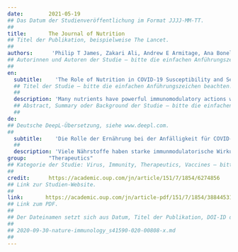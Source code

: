 ```yaml
---
date:        2021-05-19
## Das Datum der Studienveröffentlichung im Format JJJJ-MM-TT.
##
title:       The Journal of Nutrition
## Titel der Publikation, beispielweise The Lancet.
##
authors:      'Philip T James, Zakari Ali, Andrew E Armitage, Ana Bonell, Carla Cerami, Hal Drakesmith, Modou Jobe, Kerry S Jones, Zara Liew, Sophie E Moore, Fernanda Morales-Berstein, Helen M Nabwera, Behzad Nadjm, Sant-Rayn Pasricha, Pauline Scheelbeek, Matt J Silver, Megan R Teh & Andrew M Prentice'
## Autorinnen und Autoren der Studie – bitte die einfachen Anführungszeichen beachten!
##
en:
  subtitle:    'The Role of Nutrition in COVID-19 Susceptibility and Severity of Disease: A Systematic Review'
  ## Titel der Studie – bitte die einfachen Anführungszeichen beachten!
  ##
  description: 'Many nutrients have powerful immunomodulatory actions with the potential to alter susceptibility to coronavirus disease 2019 (COVID-19) infection, progression to symptoms, likelihood of severe disease, and survival. The aim was to review the latest evidence on how malnutrition across all its forms (under- and overnutrition and micronutrient status) may influence both susceptibility to, and progression of, COVID-19. We synthesized information on 13 nutrition-related components and their potential interactions with COVID-19: overweight, obesity, and diabetes; protein-energy malnutrition; anemia; vitamins A, C, D, and E; PUFAs; iron; selenium; zinc; antioxidants; and nutritional support. For each section we provide: 1) a landscape review of pertinent material; 2) a systematic search of the literature in PubMed and EMBASE databases, including a wide range of preprint servers; and 3) a screen of 6 clinical trial registries. All original research was considered, without restriction to study design, and included if it covered: 1) severe acute respiratory syndrome coronavirus (CoV) 2 (SARS-CoV-2), Middle East respiratory syndrome CoV (MERS-CoV), or SARS-CoV viruses and 2) disease susceptibility or 3) disease progression, and 4) the nutritional component of interest. Searches took place between 16 May and 11 August 2020. Across the 13 searches, 2732 articles from PubMed and EMBASE, 4164 articles from the preprint servers, and 433 trials were returned. In the final narrative synthesis, we include 22 published articles, 38 preprint articles, and 79 trials. Currently there is limited evidence that high-dose supplements of micronutrients will either prevent severe disease or speed up recovery. However, results of clinical trials are eagerly awaited. Given the known impacts of all forms of malnutrition on the immune system, public health strategies to reduce micronutrient deficiencies and undernutrition remain of critical importance. Furthermore, there is strong evidence that prevention of obesity and type 2 diabetes will reduce the risk of serious COVID-19 outcomes.'
  ## Abstract, Summary oder Background der Studie – bitte die einfachen Anführungszeichen beachten!
  ##
de: 
## Deutsche DeepL-Übersetzung, siehe www.deepl.com.
##
  subtitle:    'Die Rolle der Ernährung bei der Anfälligkeit für COVID-19 und der Schwere der Erkrankung: Systematic Review'
  ##
  description: 'Viele Nährstoffe haben starke immunmodulatorische Wirkungen, die die Anfälligkeit für eine Infektion mit dem Coronavirus 2019 (COVID-19), das Auftreten von Symptomen, die Wahrscheinlichkeit einer schweren Erkrankung und das Überleben beeinflussen können. Ziel war, die neuesten Erkenntnisse darüber zu überprüfen, wie Mangelernährung in all ihren Formen (Unter- und Überernährung sowie Mikronährstoffstatus) sowohl die Anfälligkeit für COVID-19 als auch das Fortschreiten der Erkrankung beeinflussen kann. Wir haben Informationen zu 13 ernährungsbezogenen Komponenten und ihren potenziellen Wechselwirkungen mit COVID-19 zusammengefasst: Übergewicht, Fettleibigkeit und Diabetes, Protein-Energie-Mangelernährung, Anämie, Vitamine A, C, D und E, PUFAs, Eisen, Selen, Zink, Antioxidantien und Ernährungsunterstützung. Für jeden Abschnitt bieten wir: 1) eine Übersicht über das einschlägige Material, 2) eine systematische Literaturrecherche in den Datenbanken PubMed und EMBASE, einschließlich einer Vielzahl von Preprint-Servern, und 3) ein Screening von 6 Registern für klinische Studien. Berücksichtigt wurden alle Originalforschungsarbeiten ohne Einschränkung des Studiendesigns, wenn sie sich auf folgende Themen bezogen: 1) Coronavirus (CoV) 2 des schweren akuten respiratorischen Syndroms (SARS-CoV-2), CoV des Middle East Respiratory Syndroms (MERS-CoV) oder SARS-CoV-Viren und 2) Krankheitsanfälligkeit oder 3) Krankheitsverlauf und 4) die Ernährungskomponente. Die Recherchen fanden zwischen dem 16. Mai und dem 11. August 2020 statt. Bei den 13 Recherchen wurden 2732 Artikel aus PubMed und EMBASE, 4164 Artikel aus den Preprint-Servern und 433 Studien gefunden. In der abschließenden narrativen Synthese wurden 22 veröffentlichte Artikel, 38 Preprint-Artikel und 79 Studien berücksichtigt. Derzeit gibt es nur begrenzte Belege dafür, dass hochdosierte Ergänzungen von Mikronährstoffen entweder schwere Erkrankungen verhindern oder die Genesung beschleunigen können. Die Ergebnisse der klinischen Studien werden jedoch mit Spannung erwartet. Angesichts der bekannten Auswirkungen aller Formen von Mangelernährung auf das Immunsystem sind Strategien des öffentlichen Gesundheitswesens zur Verringerung von Mikronährstoffmangel und Unterernährung weiterhin von entscheidender Bedeutung. Darüber hinaus gibt es deutliche Hinweise darauf, dass die Prävention von Fettleibigkeit und Typ-2-Diabetes das Risiko für schwerwiegende COVID-19-Folgen verringert. '
group:       "Therapeutics"
## Kategorie der Studie: Virus, Immunity, Therapeutics, Vaccines – bitte die Anführungszeichen beachten!
##
credit:      https://academic.oup.com/jn/article/151/7/1854/6274856
## Link zur Studien-Website.
##
link:       https://academic.oup.com/jn/article-pdf/151/7/1854/38844531/nxab059.pdf
## Link zum PDF.
##
## Der Dateinamen setzt sich aus Datum, Titel der Publikation, DOI-ID der Studie (nach dem letzten Slash) und der Dateiendung zusammen. Bitte den Unterstrich vor der DOI-ID beachten!
##
## 2020-09-30-nature-immunology_s41590-020-00808-x.md
##
---
```

<object data="{{ page.link }}" style='height:calc(100vh - 400px); width: 100%' type='application/pdf'></object>